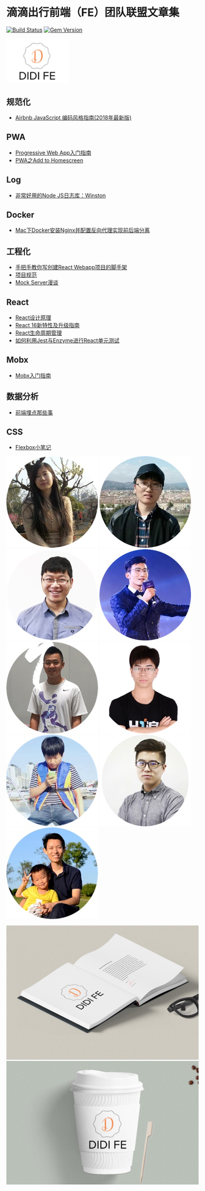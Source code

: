 # 滴滴出行前端（FE）团队联盟文章集

[![Build Status](https://travis-ci.org/pages-themes/cayman.svg?branch=master)](https://travis-ci.org/pages-themes/cayman) [![Gem Version](https://badge.fury.io/rb/jekyll-theme-cayman.svg)](https://badge.fury.io/rb/jekyll-theme-cayman)


<img src="./images/logos/fe-logo.jpeg" width="166px">

## 规范化
* [Airbnb JavaScript 编码风格指南(2018年最新版)](./docs/about-codeStyle/airbnb-javascript-code-style.md)

## PWA
* [Progressive Web App入门指南](./docs/about-pwa/a-beginners-guide-to-progressive-web-apps.md)
* [PWA之Add to Homescreen](./docs/about-pwa/add-homescreen.md)

## Log
* [非常好用的Node JS日志库：Winston](./docs/about-log/winston.md)

## Docker
* [Mac下Docker安装Nginx并配置反向代理实现前后端分离](./docs/docker/nginx.md)

## 工程化
* [手把手教你写创建React Webapp项目的脚手架](./docs/about-project/generator-react-webapp-by-yoman.md)
* [项目规范](https://github.com/GalaxyTeam/project-guidelines)
* [Mock Server漫谈](./docs/about-project/mock-server.md)

## React
* [React设计原理](./docs/about-react/react-design-principles.md)
* [React 16新特性及升级指南](./docs/about-react/react16-features.md)
* [React生命周期管理](./docs/about-react/react-lifecycle.md)
* [如何利用Jest与Enzyme进行React单元测试](./docs/about-react/react-unittest-with-jest-and-enzyme.md)

## Mobx
* [Mobx入门指南](./docs/about-mobx/mobx-guide.md)

## 数据分析
* [前端埋点那些事](./docs/about-data/tracking-data.md)

## CSS
* [Flexbox小笔记](./docs/about-css/flexbox.md)

![](./images/huangyang.jpeg)
![](./images/yangyongle.jpeg)
![](./images/maqunjin.jpeg)
![](./images/fanke.jpeg)
![](./images/zhouhao.jpeg)
![](./images/zhouyong.jpeg)
![](./images/dingquan.jpeg)
![](./images/changchaofan.png)
![](./images/qiaohongmin.jpeg)

![DIDI FE logo](./images/logos/fe-mean1.jpeg)
![DIDI FE logo](./images/logos/fe-mean2.jpeg)